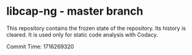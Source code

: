 # libcap-ng - master branch

This repository contains the frozen state of the repository.
Its history is cleared. It is used only for static code
analysis with Codacy.

Commit Time: 1716269320